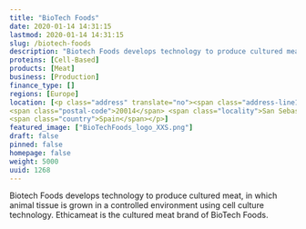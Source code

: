 ```yaml
---
title: "BioTech Foods"
date: 2020-01-14 14:31:15
lastmod: 2020-01-14 14:31:15
slug: /biotech-foods
description: "Biotech Foods develops technology to produce cultured meat, in which animal tissue is grown in a controlled environment using cell culture technology. Ethicameat is the cultured meat brand of BioTech Foods."
proteins: [Cell-Based]
products: [Meat]
business: [Production]
finance_type: []
regions: [Europe]
location: [<p class="address" translate="no"><span class="address-line1">Paseo de Miramón</span><br>
<span class="postal-code">20014</span> <span class="locality">San Sebastián</span><br>
<span class="country">Spain</span></p>]
featured_image: ["BioTechFoods_logo_XXS.png"]
draft: false
pinned: false
homepage: false
weight: 5000
uuid: 1268
---
```

<p>Biotech Foods develops technology to produce cultured meat, in which animal tissue is grown in a controlled environment using cell culture technology. Ethicameat is the cultured meat brand of BioTech Foods.</p>
